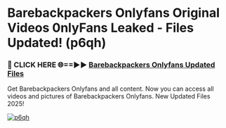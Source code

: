 # Barebackpackers Onlyfans Original Videos 0nlyFans Leaked - Files Updated! (p6qh)

<h3>🔴 CLICK HERE 🌐==►► <a href="https://tinyurl.com/2m67pmp6" rel="nofollow">Barebackpackers Onlyfans Updated Files</a></h3>

Get Barebackpackers Onlyfans and all content. Now you can access all videos and pictures of Barebackpackers Onlyfans. New Updated Files 2025!

[![p6qh](https://i.imgur.com/H4QAA4z.gif)](https://tinyurl.com/2m67pmp6)